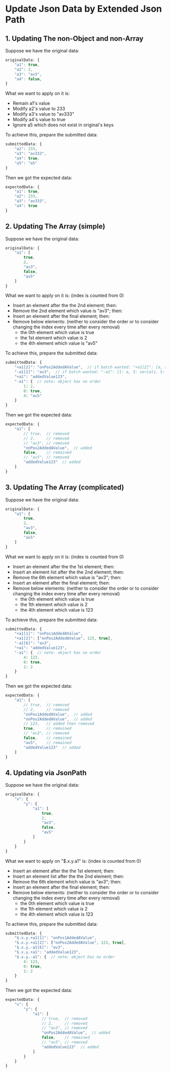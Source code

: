 
# Update Json Data by Extended Json Path

## 1. Updating The non-Object and non-Array

Suppose we have the original data:

```js
originalData: {
    "a1": true,
    "a2": 2,
    "a3": "av3",
    "a4": false,
}
```

What we want to apply on it is:

- Remain a1's value
- Modify a2's value to 233
- Modify a3's value to "av333"
- Modify a4's value to true
- Ignore a5 which does not exist in original's keys

To achieve this, prepare the submitted data:

```js
submittedData: {
    "a2": 233,
    "a3": "av333",
    "a4": true,
    "a5": "a5"
}
```

Then we got the expected data:

```js
expectedData: {
    "a1": true,
    "a2": 233,
    "a3": "av333",
    "a4": true
}
```

## 2. Updating The Array (simple)

Suppose we have the original data:

```js
originalData: {
    "a1": [
        true,
        2,
        "av3",
        false,
        "av5"
    ]
}
```

What we want to apply on it is: (index is counted from 0)

- Insert an element after the the 2nd element; then:
- Remove the 2nd element which value is "av3"; then:
- Insert an element after the final element; then:
- Remove below elements: (neither to consider the order or to consider changing the index every time after every removal)
    - the 0th element which value is true
    - the 1st element which value is 2
    - the 4th element which value is "av5"

To achieve this, prepare the submitted data:

```js
submittedData: {
    "+a1[2]": "onPos2AddedAValue",  // if batch wanted: "+a1[2]": [a, serials, of, values]
    "-a1[2]": "av3",  // if batch wanted: "-a1": {1: a, 3: serials, 5: of, 8: values}
    "+a1": "addedValue123",
    "-a1": {  // note: object has no order
        1: 2,
        0: true,
        4: "av5"
    }
}
```

Then we got the expected data:

```js
expectedData: {
    "a1": [
        // true,  // removed
        // 2,     // removed
        // "av3", // removed
        "onPos2AddedAValue",  // added
        false,    // remained
        // "av5", // removed
        "addedValue123"  // added
    ]
}
```

## 3. Updating The Array (complicated)

Suppose we have the original data:

```js
originalData: {
    "a1": [
        true,
        2,
        "av3",
        false,
        "av5"
    ]
}
```

What we want to apply on it is: (index is counted from 0)

- Insert an element after the the 1st element; then:
- Insert an element list after the the 2nd element; then:
- Remove the 6th element which value is "av3"; then:
- Insert an element after the final element; then:
- Remove below elements: (neither to consider the order or to consider changing the index every time after every removal)
    - the 0th element which value is true
    - the 1th element which value is 2
    - the 4th element which value is 123

To achieve this, prepare the submitted data:

```js
submittedData: {
    "+a1[1]": "onPos1AddedAValue",
    "+a1[2]": ["onPos2AddedAValue", 123, true],
    "-a1[6]": "av3",
    "+a1": "addedValue123",
    "-a1": {  // note: object has no order
        4: 123,
        0: true,
        1: 2
    }
}
```

Then we got the expected data:

```js
expectedData: {
    "a1": [
        // true,  // removed
        // 2,     // removed
        "onPos1AddedAValue",  // added
        "onPos2AddedAValue",  // added
        // 123,   // added then removed
        true,     // remained
        // "av3", // removed
        false,    // remained
        "av5",    // remained
        "addedValue123"  // added
    ]
}
```

## 4. Updating via JsonPath

Suppose we have the original data:

```js
originalData: {
    "x": {
        "y": {
            "a1": [
                true,
                2,
                "av3",
                false,
                "av5"
            ]
        }
    }
}
```

What we want to apply on "$.x.y.a1" is: (index is counted from 0)

- Insert an element after the the 1st element; then:
- Insert an element list after the the 2nd element; then:
- Remove the 6th element which value is "av3"; then:
- Insert an element after the final element; then:
- Remove below elements: (neither to consider the order or to consider changing the index every time after every removal)
    - the 0th element which value is true
    - the 1th element which value is 2
    - the 4th element which value is 123

To achieve this, prepare the submitted data:

```js
submittedData: {
    "$.x.y.+a1[1]": "onPos1AddedAValue",
    "$.x.y.+a1[2]": ["onPos2AddedAValue", 123, true],
    "$.x.y.-a1[6]": "av3",
    "$.x.y.+a1": "addedValue123",
    "$.x.y.-a1": {  // note: object has no order
        4: 123,
        0: true,
        1: 2
    }
}
```

Then we got the expected data:

```js
expectedData: {
    "x": {
        "y": {
            "a1": [
                // true,  // removed
                // 2,     // removed
                // "av3", // removed
                "onPos2AddedAValue",  // added
                false,    // remained
                // "av5", // removed
                "addedValue123"  // added
            ]
        }
    }
}
```